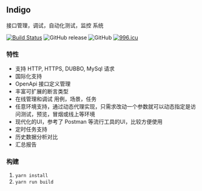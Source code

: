 ## Indigo
接口管理，调试，自动化测试，监控 系统

[![Build Status](https://travis-ci.org/asura-pro/indigo.svg?branch=master)](https://travis-ci.org/asura-pro/indigo)
![GitHub release](https://img.shields.io/github/release/asura-pro/indigo.svg)
![GitHub](https://img.shields.io/github/license/asura-pro/indigo.svg)
[![996.icu](https://img.shields.io/badge/link-996.icu-red.svg)](https://996.icu)

### 特性

- 支持 HTTP, HTTPS, DUBBO, MySql 请求
- 国际化支持
- OpenApi 接口定义管理
- 丰富可扩展的断言类型
- 在线管理和调试 用例，场景，任务
- 任意环境支持，通过动态代理实现，只需求改动一个参数就可以动态指定是访问测试，预览，冒烟或线上等环境
- 现代化的UI，参考了 Postman 等流行工具的UI，比较方便使用
- 定时任务支持
- 历史数据分析对比
- 汇总报告

### 构建

1. `yarn install`
2. `yarn run build`

